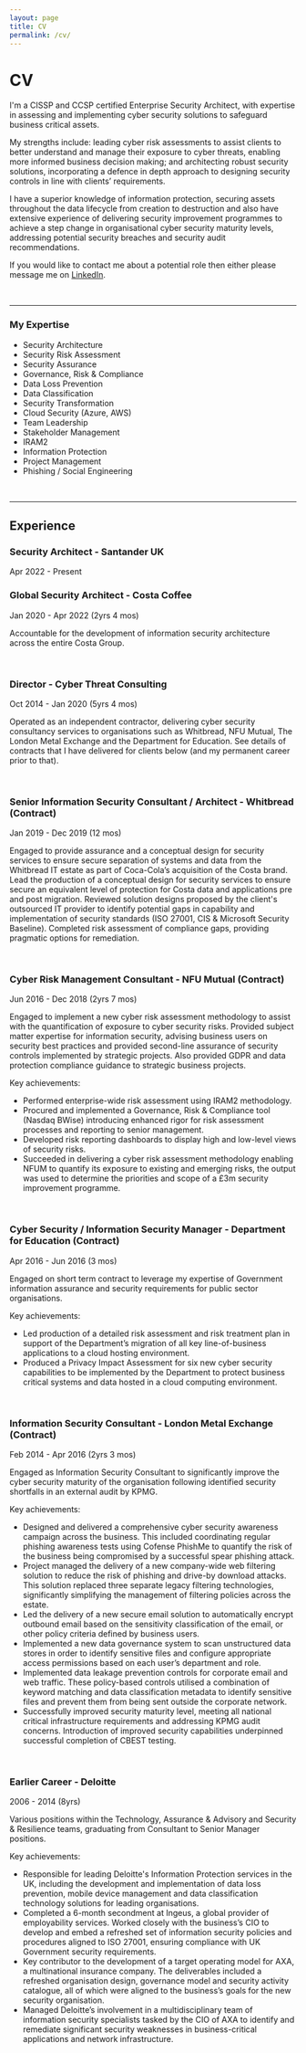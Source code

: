 ```yaml
---
layout: page
title: CV
permalink: /cv/
---
```

# CV

I'm a CISSP and CCSP certified Enterprise Security Architect, with expertise in assessing and implementing cyber security solutions to safeguard business critical assets.

My strengths include: leading cyber risk assessments to assist clients to better understand and manage their exposure to cyber threats, enabling more informed business decision making; and architecting robust security solutions, incorporating a defence in depth approach to designing security controls in line with clients’ requirements.

I have a superior knowledge of information protection, securing assets throughout the data lifecycle from creation to destruction and also have extensive experience of delivering security improvement programmes to achieve a step change in organisational cyber security maturity levels, addressing potential security breaches and security audit recommendations.

If you would like to contact me about a potential role then either please message me on [LinkedIn](https://www.linkedin.com/in/matthewrwadams/).

<br>

-----

### My Expertise
- Security Architecture
- Security Risk Assessment
- Security Assurance
- Governance, Risk & Compliance
- Data Loss Prevention
- Data Classification
- Security Transformation
- Cloud Security (Azure, AWS) 
- Team Leadership
- Stakeholder Management
- IRAM2
- Information Protection
- Project Management
- Phishing / Social Engineering

<br>

-----

## Experience

### Security Architect - Santander UK
Apr 2022 - Present

### Global Security Architect - Costa Coffee
Jan 2020 - Apr 2022 (2yrs 4 mos)

Accountable for the development of information security architecture across the entire Costa Group.

<br>

### Director - Cyber Threat Consulting
Oct 2014 - Jan 2020 (5yrs 4 mos)

Operated as an independent contractor, delivering cyber security consultancy services to organisations such as Whitbread, NFU Mutual, The London Metal Exchange and the Department for Education. See details of contracts that I have delivered for clients below (and my permanent career prior to that).

<br>

### Senior Information Security Consultant / Architect - Whitbread (Contract)
Jan 2019 - Dec 2019 (12 mos)

Engaged to provide assurance and a conceptual design for security services to ensure secure separation of systems and data from the Whitbread IT estate as part of Coca-Cola’s acquisition of the Costa brand. Lead the production of a conceptual design for security services to ensure secure an equivalent level of protection for Costa data and applications pre and post migration. Reviewed solution designs proposed by the client's outsourced IT provider to identify potential gaps in capability and implementation of security standards (ISO 27001, CIS & Microsoft Security Baseline). Completed risk assessment of compliance gaps, providing pragmatic options for remediation.

<br>

### Cyber Risk Management Consultant - NFU Mutual (Contract)
Jun 2016 - Dec 2018 (2yrs 7 mos)

Engaged to implement a new cyber risk assessment methodology to assist with the quantification of exposure to cyber security risks. Provided subject matter expertise for information security, advising business users on security best practices and provided second-line assurance of security controls implemented by strategic projects. Also provided GDPR and data protection compliance guidance to strategic business projects.

Key achievements:
- Performed enterprise-wide risk assessment using IRAM2 methodology.
- Procured and implemented a Governance, Risk & Compliance tool (Nasdaq BWise) introducing enhanced rigor for risk assessment processes and reporting to senior management.
- Developed risk reporting dashboards to display high and low-level views of security risks.
- Succeeded in delivering a cyber risk assessment methodology enabling NFUM to quantify its exposure to existing and emerging risks, the output was used to determine the priorities and scope of a £3m security improvement programme.

<br>

### Cyber Security / Information Security Manager - Department for Education (Contract)
Apr 2016 - Jun 2016 (3 mos)

Engaged on short term contract to leverage my expertise of Government information assurance and security requirements for public sector organisations.

Key achievements:
- Led production of a detailed risk assessment and risk treatment plan in support of the Department’s migration of all key line-of-business applications to a cloud hosting environment.
- Produced a Privacy Impact Assessment for six new cyber security capabilities to be implemented by the Department to protect business critical systems and data hosted in a cloud computing environment.

<br>

### Information Security Consultant - London Metal Exchange (Contract)
Feb 2014 - Apr 2016 (2yrs 3 mos)

Engaged as Information Security Consultant to significantly improve the cyber security maturity of the organisation following identified security shortfalls in an external audit by KPMG.

Key achievements:
- Designed and delivered a comprehensive cyber security awareness campaign across the business. This included coordinating regular phishing awareness tests using Cofense PhishMe to quantify the risk of the business being compromised by a successful spear phishing attack.
- Project managed the delivery of a new company-wide web filtering solution to reduce the risk of phishing and drive-by download attacks. This solution replaced three separate legacy filtering technologies, significantly simplifying the management of filtering policies across the estate.
- Led the delivery of a new secure email solution to automatically encrypt outbound email based on the sensitivity classification of the email, or other policy criteria defined by business users.
- Implemented a new data governance system to scan unstructured data stores in order to identify sensitive files and configure appropriate access permissions based on each user’s department and role.
- Implemented data leakage prevention controls for corporate email and web traffic. These policy-based controls utilised a combination of keyword matching and data classification metadata to identify sensitive files and prevent them from being sent outside the corporate network.
- Successfully improved security maturity level, meeting all national critical infrastructure requirements and addressing KPMG audit concerns. Introduction of improved security capabilities underpinned successful completion of CBEST testing.

<br>

### Earlier Career - Deloitte
2006 - 2014 (8yrs)

Various positions within the Technology, Assurance & Advisory and Security & Resilience teams, graduating from Consultant to Senior Manager positions.

Key achievements:
- Responsible for leading Deloitte's Information Protection services in the UK, including the development and implementation of data loss prevention, mobile device management and data classification technology solutions for leading organisations.
- Completed a 6-month secondment at Ingeus, a global provider of employability services. Worked closely with the business’s CIO to develop and embed a refreshed set of information security policies and procedures aligned to ISO 27001, ensuring compliance with UK Government security requirements.
- Key contributor to the development of a target operating model for AXA, a multinational insurance company. The deliverables included a refreshed organisation design, governance model and security activity catalogue, all of which were aligned to the business’s goals for the new security organisation.
- Managed Deloitte’s involvement in a multidisciplinary team of information security specialists tasked by the CIO of AXA to identify and remediate significant security weaknesses in business-critical applications and network infrastructure.
